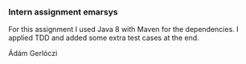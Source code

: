 ### Intern assignment emarsys


For this assignment I used Java 8 with Maven for the dependencies.
I applied TDD and added some extra test cases at the end.

Ádám Gerlóczi